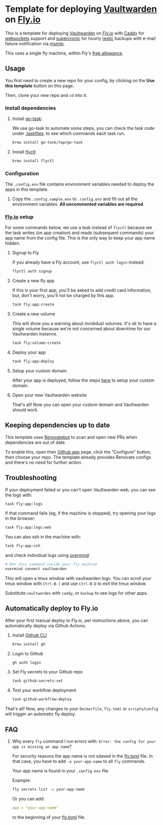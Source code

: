 # Template for deploying [Vaultwarden] on [Fly.io]

This is a template for deploying [Vaultwarden] on [Fly.io] with
[Caddy](https://caddyserver.com) for [websockets] support and
[supercronic](https://github.com/aptible/supercronic) for hourly
[restic](https://restic.net) backups with e-mail failure notification
via [msmtp](https://marlam.de/msmtp/).

This uses a single fly machine, within Fly's [free allowance](https://fly.io/docs/about/pricing/#free-allowances).

## Usage

You first need to create a new repo for your config, by clicking
on the **Use this template** button on this page.

Then, clone your new repo and `cd` into it.

### Install dependencies

1. Install [go-task](https://github.com/go-task/task):

    We use go-task to automate some steps, you can check the task
    code under [.taskfiles](.taskfiles). to see which commands each
    task run.

    ```sh
    brew install go-task/tap/go-task
    ```

1. Install [flyctl](https://fly.io/docs/hands-on/install-flyctl/):

    ```sh
    brew install flyctl
    ```

### Configuration

The `.config.env` file contains environment variables needed to deploy
the apps in this template.

1. Copy the `.config.sample.env` to `.config.env` and fill out all
the environment variables. **All uncommented variables are required**.

### [Fly.io] setup

For some commands below, we use a task instead of `flyctl` because we
the task writes (on app creation) and reads (subsequent commands) your
app name from the config file. This is the only way to keep your app
name hidden.

1. Signup to Fly

    If you already have a Fly account, use `flyctl auth login` instead.

    ```sh
    flyctl auth signup
    ```

1. Create a new fly app

    If this is your first app, you'll be asked to add credit card
    information, but, don't worry, you'll not be charged by this app.

    ```sh
    task fly:app:create
    ```

1. Create a new volume

    This will show you a warning about invididual volumes.
    It's ok to have a single volume because we're not
    concerned about downtime for our Vaultwarden instance.

    ```sh
    task fly:volume:create
    ```

1. Deploy your app

    ```sh
    task fly:app:deploy
    ```

1. Setup your custom domain

    After your app is deployed, follow the steps [here](https://fly.io/docs/app-guides/custom-domains-with-fly/) to setup your custom domain.

1. Open your new Vaultwarden website

    That's all! Now you can open your custom domain and Vaultwarden should
    work.

## Keeping dependencies up to date

This template uses [Renovatebot](https://www.mend.io/free-developer-tools/renovate/) to scan and open new PRs when dependencies are out of date.

To enable this, open their [Github app](https://github.com/apps/renovate) page, click the "Configure" button, then choose your repo. The template already provides Renovate configs and there's no need for further action.

## Troubleshooting

If your deployment failed or you can't open Vaultwarden web, you can see
the logs with:

```sh
task fly:app:logs
```

If that command fails (eg, if the machine is stopped), try opening your
logs in the browser:

```sh
task fly:app:logs:web
```

You can also ssh in the machine with:

```sh
task fly:app:ssh
```

and check individual logs using [overmind](https://github.com/DarthSim/overmind):

```sh
# Run this command inside your fly machine
overmind connect vaultwarden
```

This will open a tmux window with vaultwarden logs.
You can scroll your tmux window with `Ctrl-B-]` and use
`Ctrl-B-D` to exit the tmux window.

Substitute `vaultwarden` with `caddy`, or `backup` to see logs for
other apps.

## Automatically deploy to Fly.io

After your first manual deploy to Fly.io, per instructions above, you can automatically deploy via Github Actions.

1. Install [Github CLI](https://cli.github.com)

    ```sh
    brew install gh
    ```

1. Login to Github

    ```sh
    gh auth login
    ```

1. Set Fly secrets to your Github repo

    ```sh
    task github:secrets:set
    ```

1. Test your workflow deployment

    ```sh
    task github:workflow:deploy
    ```

That's all! Now, any changes to your `Dockerfile`, `fly.toml` or
`scripts`/`config` will trigger an automatic fly deploy.

## FAQ

1. Why every `fly` command I run errors with: `Error: the config for your app is missing an app name`?

    For security reasons the app name is not sdaved in the [fly.toml] file.
    In that case, you have to add `-a your-app-name` to all `fly` commands.

    Your app name is found in your `.config.env` file.

    Example:

    ```sh
    fly secrets list -a your-app-name
    ```

    Or you can add:

    ```yaml
    app = "your-app-name"
    ```

    to the beginning of your [fly.toml] file.

[Vaultwarden]: https://github.com/dani-garcia/vaultwarden
[Fly.io]: https://fly.io
[websockets]: https://github.com/dani-garcia/vaultwarden/wiki/Enabling-WebSocket-notifications
[fly.toml]: fly.toml